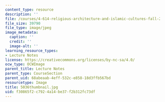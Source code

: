 ```yaml
---
content_type: resource
description: ''
file: /courses/4-614-religious-architecture-and-islamic-cultures-fall-2002/f30865f2c7924a14be37f2b312fc73df_5036thumbnail.jpg
file_size: 39790
file_type: image/jpeg
image_metadata:
  caption: ''
  credit: ''
  image-alt: ''
learning_resource_types:
- Lecture Notes
license: https://creativecommons.org/licenses/by-nc-sa/4.0/
ocw_type: OCWImage
parent_title: Lecture Notes
parent_type: CourseSection
parent_uid: 68abeaab-4eff-532c-e858-18d3ffb567bd
resourcetype: Image
title: 5036thumbnail.jpg
uid: f30865f2-c792-4a14-be37-f2b312fc73df
---
```

